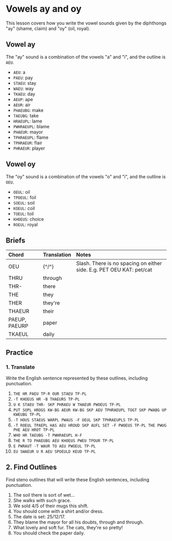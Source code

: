# Vowels ay and oy

This lesson covers how you write the vowel sounds given by the diphthongs "ay" \(shame, claim\) and "oy" \(oil, royal\).

## Vowel ay

The "ay" sound is a combination of the vowels "a" and "i", and the outline is `AEU`.

<Steno-Display labels="all" stroke="AEU" />

* `AEU`: a
* `PAEU`: pay
* `STAEU`: stay
* `WAEU`: way
* `TKAEU`: day
* `AEUP`: ape
* `AEUR`: air
* `PHAEUBG`: make
* `TAEUBG`: take
* `HRAEUPL`: lame
* `PWHRAEUPL`: blame
* `PHAEUR`: mayor
* `TPHRAEUPL`: flame
* `TPHRAEUR`: flair
* `PHRAEUR`: player

## Vowel oy

The "oy" sound is a combination of the vowels "o" and "i", and the outline is `OEU`.

* `OEUL`: oil
* `TPOEUL`: foil
* `SOEUL`: soil
* `KOEUL`: coil
* `TOEUL`: toil
* `KHOEUS`: choice
* `ROEUL`: royal

## Briefs

| Chord         | Translation | Notes                                                                |
|:--------------|:------------|:---------------------------------------------------------------------|
| OEU           | {^/^}       | Slash. There is no spacing on either side. E.g. PET OEU KAT: pet/cat |
| THRU          | through     |                                                                      |
| THR-          | there       |                                                                      |
| THE           | they        |                                                                      |
| THER          | they're     |                                                                      |
| THAEUR        | their       |                                                                      |
| PAEUP, PAEURP | paper       |                                                                      |
| TKAEUL        | daily       |                                                                      |

## Practice

### 1. Translate

Write the English sentence represented by these outlines, including punctuation.

1. `THE HR PAEU TP-R OUR STAEU TP-PL`
2. `-T KHOEUS HR -B THAEURS TP-PL`
3. `U K STAEU THR- SKP PHRAEU W THAEUR PWOEUS TP-PL`
4. `PUT SOPL HROGS KW-BG AEUR KW-BG SKP AEU TPHRAEUPL TOGT SKP PWABG UP KWEUBG TP-PL`
5. `-T HOUS STAEUS WARPL PWAUS -F OEUL SKP TPHRAEUPLS TP-PL`
6. `-T ROEUL TPAEPL HAS AEU HROUD SKP AUFL SET -F PWOEUS TP-PL THE PWUG PHE AEU HROT TP-PL`
7. `WHO HR TAEUBG -T PWHRAEUPL H-F`
8. `THE R TO PHAEUBG AEU KHOEUS PWEU TPOUR TP-PL`
9. `E PWRAUT -T WAUR TO AEU PWOEUL TP-PL`
10. `EU SWAEUR U R AEU SPOEULD KEUD TP-PL`

## 2. Find Outlines

Find steno outlines that will write these English sentences, including punctuation.

1. The soil there is sort of wet...
2. She walks with such grace.
3. We sold 4/5 of their mugs this shift.
4. You should come with a shirt and/or dress.
5. The date is set: 25/12/17.
6. They blame the mayor for all his doubts, through and through.
7. What lovely and soft fur. The cats, they're so pretty!
8. You should check the paper daily.
